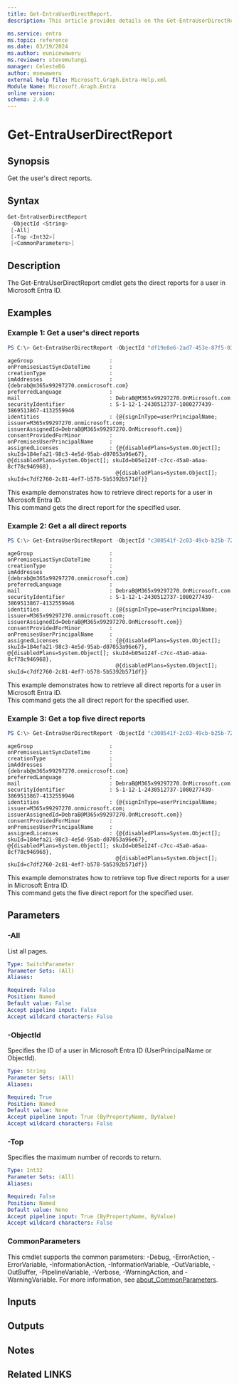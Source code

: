```yaml
---
title: Get-EntraUserDirectReport.
description: This article provides details on the Get-EntraUserDirectReport command.

ms.service: entra
ms.topic: reference
ms.date: 03/19/2024
ms.author: eunicewaweru
ms.reviewer: stevemutungi
manager: CelesteDG
author: msewaweru
external help file: Microsoft.Graph.Entra-Help.xml
Module Name: Microsoft.Graph.Entra
online version:
schema: 2.0.0
---
```


# Get-EntraUserDirectReport

## Synopsis
Get the user's direct reports.

## Syntax

```powershell
Get-EntraUserDirectReport 
 -ObjectId <String> 
 [-All] 
 [-Top <Int32>] 
 [<CommonParameters>]
```

## Description
The Get-EntraUserDirectReport cmdlet gets the direct reports for a user in Microsoft Entra ID.

## Examples

### Example 1: Get a user's direct reports
```powershell
PS C:\> Get-EntraUserDirectReport -ObjectId "df19e8e6-2ad7-453e-87f5-037f6529ae16"
```
```output
ageGroup                        :
onPremisesLastSyncDateTime      :
creationType                    :
imAddresses                     : {debrab@m365x99297270.onmicrosoft.com}
preferredLanguage               :
mail                            : DebraB@M365x99297270.OnMicrosoft.com
securityIdentifier              : S-1-12-1-2430512737-1080277439-3869513867-4132559946
identities                      : {@{signInType=userPrincipalName; issuer=M365x99297270.onmicrosoft.com; issuerAssignedId=DebraB@M365x99297270.OnMicrosoft.com}}
consentProvidedForMinor         :
onPremisesUserPrincipalName     :
assignedLicenses                : {@{disabledPlans=System.Object[]; skuId=184efa21-98c3-4e5d-95ab-d07053a96e67}, @{disabledPlans=System.Object[]; skuId=b05e124f-c7cc-45a0-a6aa-8cf78c946968},
                                  @{disabledPlans=System.Object[]; skuId=c7df2760-2c81-4ef7-b578-5b5392b571df}}
```

This example demonstrates how to retrieve direct reports for a user in Microsoft Entra ID.    
This command gets the direct report for the specified user.

### Example 2: Get a all direct reports
```powershell
PS C:\> Get-EntraUserDirectReport -ObjectId "c300541f-2c03-49cb-b25b-72f09cb29abf" -All 
```
```output
ageGroup                        :
onPremisesLastSyncDateTime      :
creationType                    :
imAddresses                     : {debrab@m365x99297270.onmicrosoft.com}
preferredLanguage               :
mail                            : DebraB@M365x99297270.OnMicrosoft.com
securityIdentifier              : S-1-12-1-2430512737-1080277439-3869513867-4132559946
identities                      : {@{signInType=userPrincipalName; issuer=M365x99297270.onmicrosoft.com; issuerAssignedId=DebraB@M365x99297270.OnMicrosoft.com}}
consentProvidedForMinor         :
onPremisesUserPrincipalName     :
assignedLicenses                : {@{disabledPlans=System.Object[]; skuId=184efa21-98c3-4e5d-95ab-d07053a96e67}, @{disabledPlans=System.Object[]; skuId=b05e124f-c7cc-45a0-a6aa-8cf78c946968},
                                  @{disabledPlans=System.Object[]; skuId=c7df2760-2c81-4ef7-b578-5b5392b571df}}
```

This example demonstrates how to retrieve all direct reports for a user in Microsoft Entra ID.  
This command gets the all direct report for the specified user.

### Example 3: Get a top five direct reports
```powershell
PS C:\> Get-EntraUserDirectReport -ObjectId "c300541f-2c03-49cb-b25b-72f09cb29abf" -Top 5
```
```output
ageGroup                        :
onPremisesLastSyncDateTime      :
creationType                    :
imAddresses                     : {debrab@m365x99297270.onmicrosoft.com}
preferredLanguage               :
mail                            : DebraB@M365x99297270.OnMicrosoft.com
securityIdentifier              : S-1-12-1-2430512737-1080277439-3869513867-4132559946
identities                      : {@{signInType=userPrincipalName; issuer=M365x99297270.onmicrosoft.com; issuerAssignedId=DebraB@M365x99297270.OnMicrosoft.com}}
consentProvidedForMinor         :
onPremisesUserPrincipalName     :
assignedLicenses                : {@{disabledPlans=System.Object[]; skuId=184efa21-98c3-4e5d-95ab-d07053a96e67}, @{disabledPlans=System.Object[]; skuId=b05e124f-c7cc-45a0-a6aa-8cf78c946968},
                                  @{disabledPlans=System.Object[]; skuId=c7df2760-2c81-4ef7-b578-5b5392b571df}}
```

This example demonstrates how to retrieve top five direct reports for a user in Microsoft Entra ID.  
This command gets the five direct report for the specified user.

## Parameters

### -All
List all pages.

```yaml
Type: SwitchParameter
Parameter Sets: (All)
Aliases:

Required: False
Position: Named
Default value: False
Accept pipeline input: False
Accept wildcard characters: False
```

### -ObjectId
Specifies the ID of a user in Microsoft Entra ID (UserPrincipalName or ObjectId).

```yaml
Type: String
Parameter Sets: (All)
Aliases:

Required: True
Position: Named
Default value: None
Accept pipeline input: True (ByPropertyName, ByValue)
Accept wildcard characters: False
```

### -Top
Specifies the maximum number of records to return.

```yaml
Type: Int32
Parameter Sets: (All)
Aliases:

Required: False
Position: Named
Default value: None
Accept pipeline input: True (ByPropertyName, ByValue)
Accept wildcard characters: False
```

### CommonParameters
This cmdlet supports the common parameters: -Debug, -ErrorAction, -ErrorVariable, -InformationAction, -InformationVariable, -OutVariable, -OutBuffer, -PipelineVariable, -Verbose, -WarningAction, and -WarningVariable. For more information, see [about_CommonParameters](https://go.microsoft.com/fwlink/?LinkID=113216).

## Inputs

## Outputs

## Notes

## Related LINKS